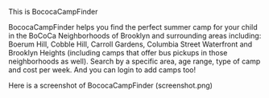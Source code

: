 This is BococaCampFinder

BococaCampFinder helps you find the perfect summer camp for your child in the BoCoCa Neighborhoods of Brooklyn and surrounding areas including: Boerum Hill, Cobble Hill, Carroll Gardens, Columbia Street Waterfront and Brooklyn Heights (including camps that offer bus pickups in those neighborhoods as well). Search by a specific area, age range, type of camp and cost per week. And you can login to add camps too!

 Here is a screenshot of BococaCampFinder (screenshot.png)
